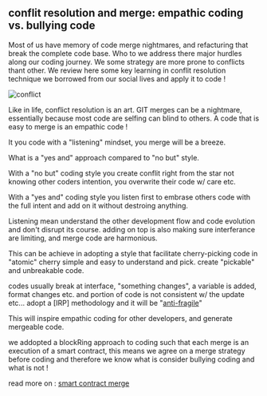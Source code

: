 ## conflit resolution and merge: empathic coding vs. bullying code

Most of us have memory of code merge nightmares,
and refacturing that break the complete code base.
Who to we address there major hurdles along our coding journey.
We some strategy are more prone to conflicts thant other.
We review here some key learning in conflit resolution technique
we borrowed from our social lives and apply it to code !


![conflict]()


Like in life, conflict resolution is an art.
GIT merges can be a nightmare, essentially because most code are selfing
can blind to others. A code that is easy to merge is an empathic code !

It you code with a "listening" mindset, you merge will be a breeze.

What is a "yes and" approach compared to "no but" style.

With a "no but" coding style you create conflit right from the star
not knowing other coders intention, you overwrite their code w/ care etc.

With a "yes and" coding style you listen first to embrase others code
with the full intent and add on it without destroing anything.

Listening mean understand the other development flow and code evolution
and don't disrupt its course. adding on top is also making sure interferance
are limiting, and merge code are harmonious.

This can be achieve in adopting a style that facilitate cherry-picking
code in "atomic" cherry simple and easy to understand and pick.
create "pickable" and unbreakable code. 

codes usually break at interface, "something changes",
a variable is added, format changes etc. and portion of code is not
consistent w/ the update etc...
adopt a [IRP] methodology and it will be "[anti-fragile][2]"


This will inspire empathic coding for other developers, and generate
mergeable code.

we addopted a blockRing approach to coding such that each merge
is an execution of a smart contract, this means we agree on a merge
strategy before coding and therefore we know what is consider bullying coding
and what is not !

read more on : [smart contract merge][3]

[1]: https://qwant.com/?q=%23IRP+In%26g
[2]: https://qwant.com/?q=anti-fragile+%26g
[3]: https://qwant.com/?q=smart+contract+merge+%26g







